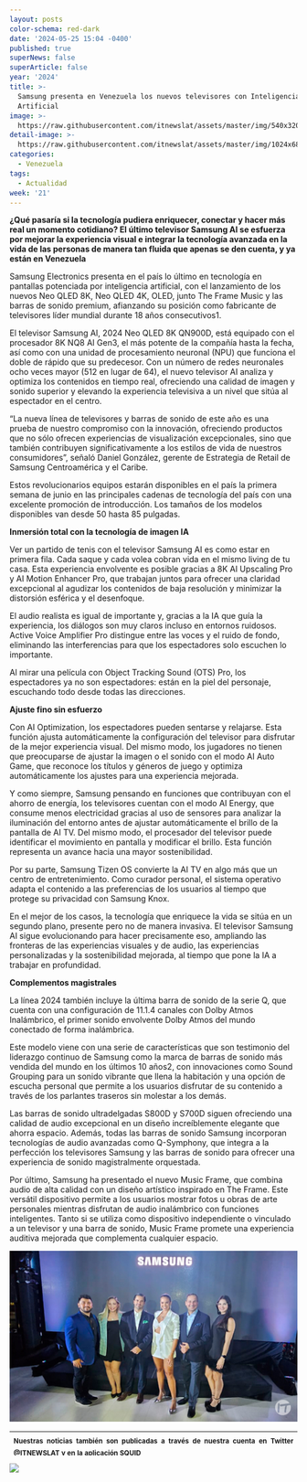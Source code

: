 ```yaml
---
layout: posts
color-schema: red-dark
date: '2024-05-25 15:04 -0400'
published: true
superNews: false
superArticle: false
year: '2024'
title: >-
  Samsung presenta en Venezuela los nuevos televisores con Inteligencia
  Artificial 
image: >-
  https://raw.githubusercontent.com/itnewslat/assets/master/img/540x320/Samsung-Qled-p.jpg
detail-image: >-
  https://raw.githubusercontent.com/itnewslat/assets/master/img/1024x680/Samsung-Qled-g.jpg
categories:
  - Venezuela
tags:
  - Actualidad
week: '21'
---
```

**¿Qué pasaría si la tecnología pudiera enriquecer, conectar y hacer más real un momento cotidiano? El último televisor Samsung AI se esfuerza por mejorar la experiencia visual e integrar la tecnología avanzada en la vida de las personas de manera tan fluida que apenas se den cuenta, y ya están en Venezuela**

Samsung Electronics presenta en el país lo último en tecnología en pantallas potenciada por inteligencia artificial, con el lanzamiento de los nuevos Neo QLED 8K, Neo QLED 4K, OLED, junto The Frame Music y las barras de sonido premium, afianzando su posición como fabricante de televisores líder mundial durante 18 años consecutivos1.

El televisor Samsung AI, 2024 Neo QLED 8K QN900D, está equipado con el procesador 8K NQ8 AI Gen3, el más potente de la compañía hasta la fecha, así como con una unidad de procesamiento neuronal (NPU) que funciona el doble de rápido que su predecesor. Con un número de redes neuronales ocho veces mayor (512 en lugar de 64), el nuevo televisor AI analiza y optimiza los contenidos en tiempo real, ofreciendo una calidad de imagen y sonido superior y elevando la experiencia televisiva a un nivel que sitúa al espectador en el centro.

“La nueva línea de televisores y barras de sonido de este año es una prueba de nuestro compromiso con la innovación, ofreciendo productos que no sólo ofrecen experiencias de visualización excepcionales, sino que también contribuyen significativamente a los estilos de vida de nuestros consumidores”, señaló Daniel González, gerente de Estrategia de Retail de Samsung Centroamérica y el Caribe.

Estos revolucionarios equipos estarán disponibles en el país la primera semana de junio en las principales cadenas de tecnología del país con una excelente promoción de introducción. Los tamaños de los modelos disponibles van desde 50 hasta 85 pulgadas.

**Inmersión total con la tecnología de imagen IA**

Ver un partido de tenis con el televisor Samsung AI es como estar en primera fila. Cada saque y cada volea cobran vida en el mismo living de tu casa. Esta experiencia envolvente es posible gracias a 8K AI Upscaling Pro y AI Motion Enhancer Pro, que trabajan juntos para ofrecer una claridad excepcional al agudizar los contenidos de baja resolución y minimizar la distorsión esférica y el desenfoque.

El audio realista es igual de importante y, gracias a la IA que guía la experiencia, los diálogos son muy claros incluso en entornos ruidosos. Active Voice Amplifier Pro distingue entre las voces y el ruido de fondo, eliminando las interferencias para que los espectadores solo escuchen lo importante.

Al mirar una película con Object Tracking Sound (OTS) Pro, los espectadores ya no son espectadores: están en la piel del personaje, escuchando todo desde todas las direcciones.

**Ajuste fino sin esfuerzo**

Con AI Optimization, los espectadores pueden sentarse y relajarse. Esta función ajusta automáticamente la configuración del televisor para disfrutar de la mejor experiencia visual. Del mismo modo, los jugadores no tienen que preocuparse de ajustar la imagen o el sonido con el modo AI Auto Game, que reconoce los títulos y géneros de juego y optimiza automáticamente los ajustes para una experiencia mejorada.

Y como siempre, Samsung pensando en funciones que contribuyan con el ahorro de energía, los televisores cuentan con el modo AI Energy, que consume menos electricidad gracias al uso de sensores para analizar la iluminación del entorno antes de ajustar automáticamente el brillo de la pantalla de AI TV. Del mismo modo, el procesador del televisor puede identificar el movimiento en pantalla y modificar el brillo. Esta función representa un avance hacia una mayor sostenibilidad.

Por su parte, Samsung Tizen OS convierte la AI TV en algo más que un centro de entretenimiento. Como curador personal, el sistema operativo adapta el contenido a las preferencias de los usuarios al tiempo que protege su privacidad con Samsung Knox.

En el mejor de los casos, la tecnología que enriquece la vida se sitúa en un segundo plano, presente pero no de manera invasiva. El televisor Samsung AI sigue evolucionando para hacer precisamente eso, ampliando las fronteras de las experiencias visuales y de audio, las experiencias personalizadas y la sostenibilidad mejorada, al tiempo que pone la IA a trabajar en profundidad.

**Complementos magistrales**

La línea 2024 también incluye la última barra de sonido de la serie Q, que cuenta con una configuración de 11.1.4 canales con Dolby Atmos Inalámbrico, el primer sonido envolvente Dolby Atmos del mundo conectado de forma inalámbrica.

Este modelo viene con una serie de características que son testimonio del liderazgo continuo de Samsung como la marca de barras de sonido más vendida del mundo en los últimos 10 años2, con innovaciones como Sound Grouping para un sonido vibrante que llena la habitación y una opción de escucha personal que permite a los usuarios disfrutar de su contenido a través de los parlantes traseros sin molestar a los demás.

Las barras de sonido ultradelgadas S800D y S700D siguen ofreciendo una calidad de audio excepcional en un diseño increíblemente elegante que ahorra espacio. Además, todas las barras de sonido Samsung incorporan tecnologías de audio avanzadas como Q-Symphony, que integra a la perfección los televisores Samsung y las barras de sonido para ofrecer una experiencia de sonido magistralmente orquestada.

Por último, Samsung ha presentado el nuevo Music Frame, que combina audio de alta calidad con un diseño artístico inspirado en The Frame. Este versátil dispositivo permite a los usuarios mostrar fotos u obras de arte personales mientras disfrutan de audio inalámbrico con funciones inteligentes. Tanto si se utiliza como dispositivo independiente o vinculado a un televisor y una barra de sonido, Music Frame promete una experiencia auditiva mejorada que complementa cualquier espacio.

![](https://raw.githubusercontent.com/itnewslat/assets/master/img/540x320/Samsung-Qled-p.jpg)

<table style="height: 42px;" width="569">
<tbody>
<tr>
<td style="text-align: justify;"><sub><strong>Nuestras noticias también son publicadas a través de nuestra cuenta en Twitter <a href="https://twitter.com/itnewslat?lang=es">@ITNEWSLAT</a> y en la aplicación <a href="https://squidapp.co/en/">SQUID</a></strong></sub></td>
</tr>
</tbody>
</table>

<img src="https://tracker.metricool.com/c3po.jpg?hash=56f88a41e39ab42c063cc51676587a04"/>
